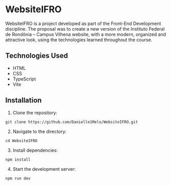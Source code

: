 # WebsiteIFRO

WebsiteIFRO is a project developed as part of the Front-End Development discipline. The proposal was to create a new version of the Instituto Federal de Rondônia – Campus Vilhena website, with a more modern, organized and attractive look, using the technologies learned throughout the course.

## Technologies Used
* HTML
* CSS
* TypeScript
* Vite

## Installation

1. Clone the repository:
   
```
git clone https://github.com/Danielle1Melo/WebsiteIFRO.git
```

2. Navigate to the directory:
   
```
cd WebsiteIFRO
```

3. Install dependencies:
   
```
npm install
```

4. Start the development server:
   
```
npm run dev
```
